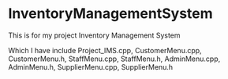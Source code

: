 # InventoryManagementSystem
This is for my project Inventory Management System

Which I have include Project_IMS.cpp, CustomerMenu.cpp, CustomerMenu.h, StaffMenu.cpp, StaffMenu.h, AdminMenu.cpp, AdminMenu.h, SupplierMenu.cpp, SupplierMenu.h
